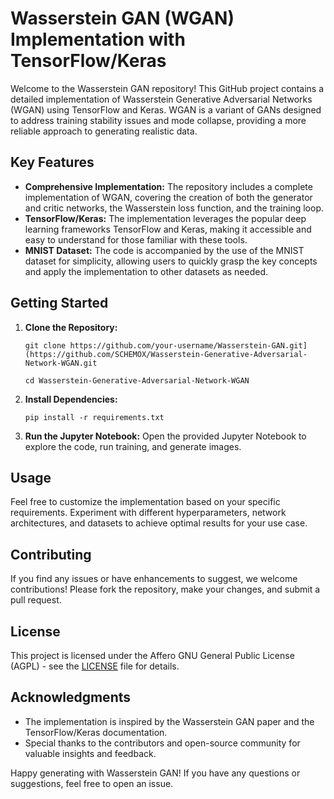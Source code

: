 # Wasserstein GAN (WGAN) Implementation with TensorFlow/Keras

Welcome to the Wasserstein GAN repository! This GitHub project contains a detailed implementation of Wasserstein Generative Adversarial Networks (WGAN) using TensorFlow and Keras. WGAN is a variant of GANs designed to address training stability issues and mode collapse, providing a more reliable approach to generating realistic data.

## Key Features

- **Comprehensive Implementation:** The repository includes a complete implementation of WGAN, covering the creation of both the generator and critic networks, the Wasserstein loss function, and the training loop.
- **TensorFlow/Keras:** The implementation leverages the popular deep learning frameworks TensorFlow and Keras, making it accessible and easy to understand for those familiar with these tools.
- **MNIST Dataset:** The code is accompanied by the use of the MNIST dataset for simplicity, allowing users to quickly grasp the key concepts and apply the implementation to other datasets as needed.

## Getting Started

1. **Clone the Repository:**
   ```
   git clone https://github.com/your-username/Wasserstein-GAN.git](https://github.com/SCHEMOX/Wasserstein-Generative-Adversarial-Network-WGAN.git
   
   cd Wasserstein-Generative-Adversarial-Network-WGAN
   ```

2. **Install Dependencies:**
   ```
   pip install -r requirements.txt
   ```

3. **Run the Jupyter Notebook:**
   Open the provided Jupyter Notebook to explore the code, run training, and generate images.

## Usage

Feel free to customize the implementation based on your specific requirements. Experiment with different hyperparameters, network architectures, and datasets to achieve optimal results for your use case.

## Contributing

If you find any issues or have enhancements to suggest, we welcome contributions! Please fork the repository, make your changes, and submit a pull request.

## License

This project is licensed under the Affero GNU General Public License (AGPL) - see the [LICENSE](LICENSE) file for details.

## Acknowledgments

- The implementation is inspired by the Wasserstein GAN paper and the TensorFlow/Keras documentation.
- Special thanks to the contributors and open-source community for valuable insights and feedback.

Happy generating with Wasserstein GAN! If you have any questions or suggestions, feel free to open an issue.
